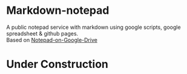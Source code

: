 # Markdown-notepad
A public notepad service with markdown using google scripts, google spreadsheet &amp; github pages.  
Based on [Notepad-on-Google-Drive](https://github.com/sasdf/Notepad-on-Google-Drive)

# Under Construction
